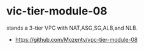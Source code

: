 # vic-tier-module-08
stands a 3-tier VPC with NAT,ASG,SG,ALB,and NLB.
+ https://github.com/Mozenty/vpc-tier-module-08
